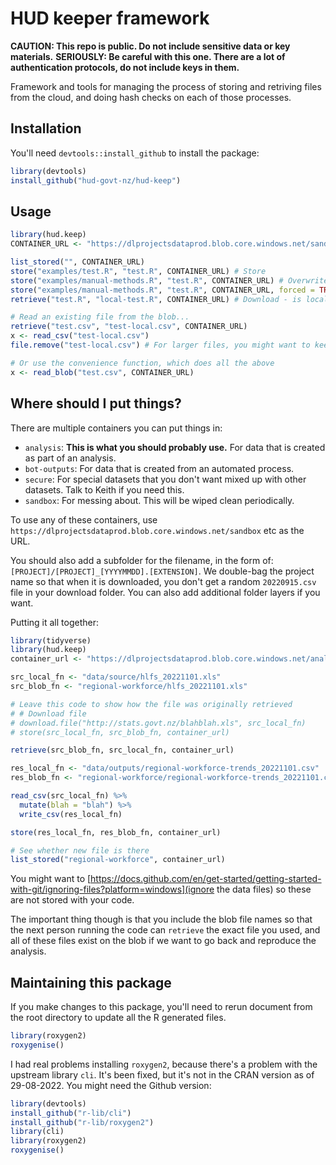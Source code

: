 # HUD keeper framework
**CAUTION: This repo is public. Do not include sensitive data or key materials.**
**SERIOUSLY: Be careful with this one. There are a lot of authentication protocols, do not include keys in them.**

Framework and tools for managing the process of storing and retriving files from the cloud, and doing hash checks on each of those processes.

## Installation
You'll need `devtools::install_github` to install the package:
```R
library(devtools)
install_github("hud-govt-nz/hud-keep")
```


## Usage
```R
library(hud.keep)
CONTAINER_URL <- "https://dlprojectsdataprod.blob.core.windows.net/sandbox"

list_stored("", CONTAINER_URL)
store("examples/test.R", "test.R", CONTAINER_URL) # Store
store("examples/manual-methods.R", "test.R", CONTAINER_URL) # Overwrite - won't work, because the hashes don't match
store("examples/manual-methods.R", "test.R", CONTAINER_URL, forced = TRUE) # Overwrite - will work, because of the forced flag
retrieve("test.R", "local-test.R", CONTAINER_URL) # Download - is local-test.R the same as examples/test.R or examples/manual-methods.R?

# Read an existing file from the blob...
retrieve("test.csv", "test-local.csv", CONTAINER_URL)
x <- read_csv("test-local.csv")
file.remove("test-local.csv") # For larger files, you might want to keep the local version to avoid having to download every time

# Or use the convenience function, which does all the above
x <- read_blob("test.csv", CONTAINER_URL)

```

## Where should I put things?
There are multiple containers you can put things in:
* `analysis`: **This is what you should probably use.** For data that is created as part of an analysis.
* `bot-outputs`: For data that is created from an automated process.
* `secure`: For special datasets that you don't want mixed up with other datasets. Talk to Keith if you need this.
* `sandbox`: For messing about. This will be wiped clean periodically.

To use any of these containers, use `https://dlprojectsdataprod.blob.core.windows.net/sandbox` etc as the URL.

You should also add a subfolder for the filename, in the form of: `[PROJECT]/[PROJECT]_[YYYYMMDD].[EXTENSION]`. We double-bag the project name so that when it is downloaded, you don't get a random `20220915.csv` file in your download folder. You can also add additional folder layers if you want.

Putting it all together:
```R
library(tidyverse)
library(hud.keep)
container_url <- "https://dlprojectsdataprod.blob.core.windows.net/analysis"

src_local_fn <- "data/source/hlfs_20221101.xls"
src_blob_fn <- "regional-workforce/hlfs_20221101.xls"

# Leave this code to show how the file was originally retrieved
# # Download file
# download.file("http://stats.govt.nz/blahblah.xls", src_local_fn)
# store(src_local_fn, src_blob_fn, container_url)

retrieve(src_blob_fn, src_local_fn, container_url)

res_local_fn <- "data/outputs/regional-workforce-trends_20221101.csv"
res_blob_fn <- "regional-workforce/regional-workforce-trends_20221101.csv"

read_csv(src_local_fn) %>%
  mutate(blah = "blah") %>%
  write_csv(res_local_fn)

store(res_local_fn, res_blob_fn, container_url)

# See whether new file is there
list_stored("regional-workforce", container_url)
```

You might want to [https://docs.github.com/en/get-started/getting-started-with-git/ignoring-files?platform=windows](ignore the data files) so these are not stored with your code.

The important thing though is that you include the blob file names so that the next person running the code can `retrieve` the exact file you used, and all of these files exist on the blob if we want to go back and reproduce the analysis.


## Maintaining this package
If you make changes to this package, you'll need to rerun document from the root directory to update all the R generated files.
```R
library(roxygen2)
roxygenise()
```

I had real problems installing `roxygen2`, because there's a problem with the upstream library `cli`. It's been fixed, but it's not in the CRAN version as of 29-08-2022. You might need the Github version:
```R
library(devtools)
install_github("r-lib/cli")
install_github("r-lib/roxygen2")
library(cli)
library(roxygen2)
roxygenise()
```
